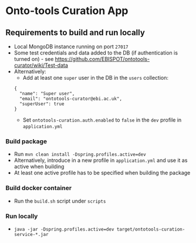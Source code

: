 # Onto-tools Curation App

## Requirements to build and run locally

* Local MongoDB instance running on port `27017`
* Some test credentials and data added to the DB (if authentication is turned on) - see https://github.com/EBISPOT/ontotools-curator/wiki/Test-data
* Alternatively:
  * Add at least one `super` user in the DB in the `users` collection:
  ```
  {
    "name": "Super user",
    "email": "ontotools-curator@ebi.ac.uk",
    "superUser": true
  }
  ```
  * Set `ontotools-curation.auth.enabled` to `false` in the `dev` profile in `application.yml`

### Build package

* Run `mvn clean install -Dspring.profiles.active=dev`
* Alternatively, introduce in a new profile in `application.yml` and use it as active when building
* At least one active profile has to be specified when building the package

### Build docker container
* Run the `build.sh` script under `scripts`

### Run locally
* `java -jar -Dspring.profiles.active=dev target/ontotools-curation-service-*.jar`
